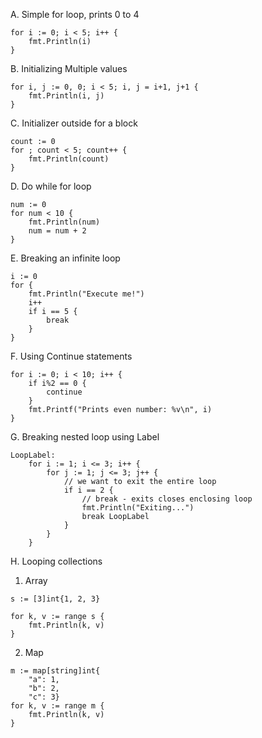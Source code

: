 A. Simple for loop, prints 0 to 4

```
for i := 0; i < 5; i++ {
    fmt.Println(i)
}
```

B. Initializing Multiple values

```
for i, j := 0, 0; i < 5; i, j = i+1, j+1 {
    fmt.Println(i, j)
}
```

C. Initializer outside for a block

```
count := 0
for ; count < 5; count++ {
    fmt.Println(count)
}
```

D. Do while for loop

```
num := 0
for num < 10 {
    fmt.Println(num)
    num = num + 2
}
```

E. Breaking an infinite loop

```
i := 0
for {
    fmt.Println("Execute me!")
    i++
    if i == 5 {
        break
    }
}
```

F. Using Continue statements

```
for i := 0; i < 10; i++ {
    if i%2 == 0 {
        continue
    }
    fmt.Printf("Prints even number: %v\n", i)
}
```

G. Breaking nested loop using Label

```
LoopLabel:
	for i := 1; i <= 3; i++ {
		for j := 1; j <= 3; j++ {
			// we want to exit the entire loop
			if i == 2 {
				// break - exits closes enclosing loop
				fmt.Println("Exiting...")
				break LoopLabel
			}
		}
	}
```

H. Looping collections

1. Array

```
s := [3]int{1, 2, 3}

for k, v := range s {
    fmt.Println(k, v)
}
```

2. Map

```
m := map[string]int{
    "a": 1,
    "b": 2,
    "c": 3}
for k, v := range m {
    fmt.Println(k, v)
}
```
